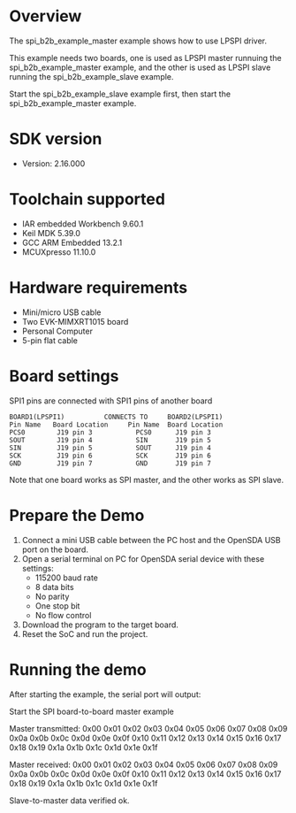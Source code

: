 Overview
========
The spi_b2b_example_master example shows how to use LPSPI driver.

This example needs two boards, one is used as LPSPI master runnuing the spi_b2b_example_master
example, and the other is used as LPSPI slave running the spi_b2b_example_slave example.

Start the spi_b2b_example_slave example first, then start the spi_b2b_example_master example.


SDK version
===========
- Version: 2.16.000

Toolchain supported
===================
- IAR embedded Workbench  9.60.1
- Keil MDK  5.39.0
- GCC ARM Embedded  13.2.1
- MCUXpresso  11.10.0

Hardware requirements
=====================
- Mini/micro USB cable
- Two EVK-MIMXRT1015 board
- Personal Computer
- 5-pin flat cable

Board settings
==============
SPI1 pins are connected with SPI1 pins of another board
~~~~~~~~~~~~~~~~~~~~~~~~~~~~~~~~~~~~~~~~~~~~~~~~~~~~~~
BOARD1(LPSPI1)          CONNECTS TO     BOARD2(LPSPI1)
Pin Name   Board Location     Pin Name  Board Location
PCS0        J19 pin 3           PCS0      J19 pin 3 
SOUT        J19 pin 4           SIN       J19 pin 5
SIN         J19 pin 5           SOUT      J19 pin 4
SCK         J19 pin 6           SCK       J19 pin 6
GND         J19 pin 7           GND       J19 pin 7
~~~~~~~~~~~~~~~~~~~~~~~~~~~~~~~~~~~~~~~~~~~~~~~~~~~~~~

Note that one board works as SPI master, and the other works as SPI slave.

Prepare the Demo
================
1.  Connect a mini USB cable between the PC host and the OpenSDA USB port on the board.
2.  Open a serial terminal on PC for OpenSDA serial device with these settings:
    - 115200 baud rate
    - 8 data bits
    - No parity
    - One stop bit
    - No flow control
3.  Download the program to the target board.
4.  Reset the SoC and run the project.

Running the demo
================
After starting the example, the serial port will output:

Start the SPI board-to-board master example

Master transmitted:
0x00  0x01  0x02  0x03  0x04  0x05  0x06  0x07
0x08  0x09  0x0a  0x0b  0x0c  0x0d  0x0e  0x0f
0x10  0x11  0x12  0x13  0x14  0x15  0x16  0x17
0x18  0x19  0x1a  0x1b  0x1c  0x1d  0x1e  0x1f

Master received:
0x00  0x01  0x02  0x03  0x04  0x05  0x06  0x07
0x08  0x09  0x0a  0x0b  0x0c  0x0d  0x0e  0x0f
0x10  0x11  0x12  0x13  0x14  0x15  0x16  0x17
0x18  0x19  0x1a  0x1b  0x1c  0x1d  0x1e  0x1f

Slave-to-master data verified ok.

